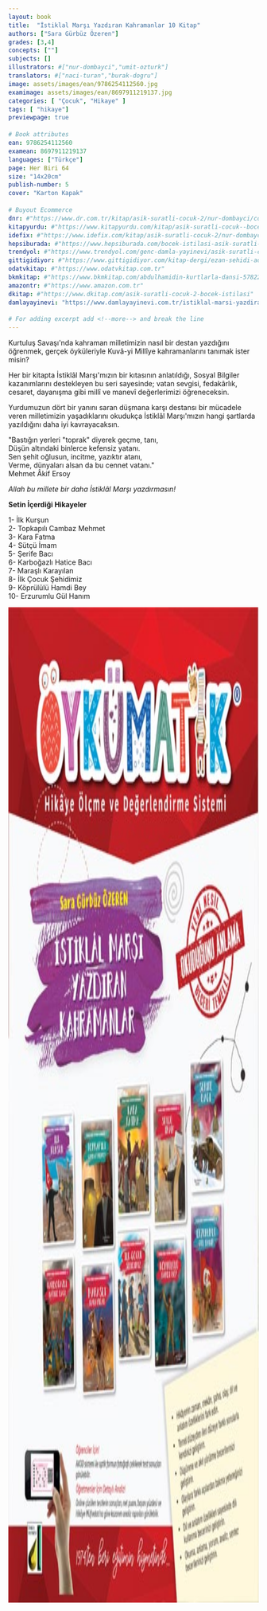 ```yaml
---
layout: book
title:  "İstiklal Marşı Yazdıran Kahramanlar 10 Kitap"
authors: ["Sara Gürbüz Özeren"]
grades: [3,4]
concepts: [""]
subjects: []
illustrators: #["nur-dombayci","umit-ozturk"]
translators: #["naci-turan","burak-dogru"]
image: assets/images/ean/9786254112560.jpg
examimage: assets/images/ean/8697911219137.jpg
categories: [ "Çocuk", "Hikaye" ]
tags: [ "hikaye"]
previewpage: true

# Book attributes
ean: 9786254112560
examean: 8697911219137
languages: ["Türkçe"]
page: Her Biri 64
size: "14x20cm"
publish-number: 5
cover: "Karton Kapak"

# Buyout Ecommerce
dnr: #"https://www.dr.com.tr/kitap/asik-suratli-cocuk-2/nur-dombayci/cocuk-ve-genclik/genclik-10-yas/roman-oyku/urunno=0001812298001"
kitapyurdu: #"https://www.kitapyurdu.com/kitap/asik-suratli-cocuk--bocek-istilasi/502836.html&filter_name=As%C4%B1k+Suratl%C4%B1+%C3%87ocuk"
idefix: #"https://www.idefix.com/kitap/asik-suratli-cocuk-2/nur-dombayci/cocuk-ve-genclik/genclik-10-yas/roman-oyku/urunno=0001812298001"
hepsiburada: #"https://www.hepsiburada.com/bocek-istilasi-asik-suratli-cocuk-ve-onu-etkilemeyen-siradisi-olaylar-2-p-HBV00000OAK7R"
trendyol: #"https://www.trendyol.com/genc-damla-yayinevi/asik-suratli-cocuk-2-p-31619556"
gittigidiyor: #"https://www.gittigidiyor.com/kitap-dergi/ezan-sehidi-adnan-menderes_pdp_732728793"
odatvkitap: #"https://www.odatvkitap.com.tr"
bkmkitap: #"https://www.bkmkitap.com/abdulhamidin-kurtlarla-dansi-578226"
amazontr: #"https://www.amazon.com.tr"
dkitap: #"https://www.dkitap.com/asik-suratli-cocuk-2-bocek-istilasi"
damlayayinevi: "https://www.damlayayinevi.com.tr/istiklal-marsi-yazdiran-kahramanlar-10-kitap"

# For adding excerpt add <!--more--> and break the line
---
```

Kurtuluş Savaşı'nda kahraman milletimizin nasıl bir destan yazdığını öğrenmek, gerçek öyküleriyle Kuvâ-yi Millîye kahramanlarını tanımak ister misin?

Her bir kitapta İstiklâl Marşı'mızın bir kıtasının anlatıldığı, Sosyal Bilgiler kazanımlarını destekleyen bu seri sayesinde; vatan sevgisi, fedakârlık, cesaret, dayanışma gibi millî ve manevî değerlerimizi öğreneceksin.

Yurdumuzun dört bir yanını saran düşmana karşı destansı bir mücadele veren milletimizin yaşadıklarını okudukça İstiklâl Marşı'mızın hangi şartlarda yazıldığını daha iyi kavrayacaksın.

"Bastığın yerleri "toprak" diyerek geçme, tanı,<br>
Düşün altındaki binlerce kefensiz yatanı.<br>
Sen şehit oğlusun, incitme, yazıktır atanı,<br>
Verme, dünyaları alsan da bu cennet vatanı."<br>
Mehmet Âkif Ersoy

*Allah bu millete bir daha İstiklâl Marşı yazdırmasın!*

**Setin İçerdiği Hikayeler**

1- İlk Kurşun <br>
2- Topkapılı Cambaz Mehmet<br>
3- Kara Fatma<br>
4- Sütçü İmam<br>
5- Şerife Bacı<br>
6- Karboğazlı Hatice Bacı<br>
7- Maraşlı Karayılan<br>
8- İlk Çocuk Şehidimiz<br>
9- Köprülülü Hamdi Bey<br>
10- Erzurumlu Gül Hanım

<img style="height: 50vh" src="/assets/images/ean/8697911219137.jpg" alt="">
<!--more--> 

